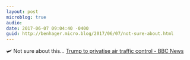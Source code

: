 ```yaml
---
layout: post
microblog: true
audio: 
date: 2017-06-07 09:04:40 -0400
guid: http://benhager.micro.blog/2017/06/07/not-sure-about.html
---
```

🛩 Not sure about this... [Trump to privatise air traffic control - BBC News](http://www.bbc.com/news/business-40163630)
